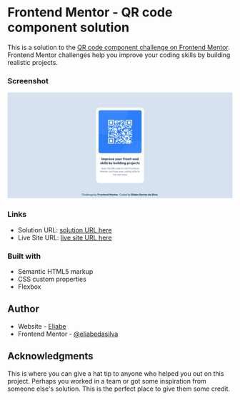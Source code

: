 # Frontend Mentor - QR code component solution

This is a solution to the [QR code component challenge on Frontend Mentor](https://www.frontendmentor.io/challenges/qr-code-component-iux_sIO_H). Frontend Mentor challenges help you improve your coding skills by building realistic projects. 

### Screenshot

![](./Screenshot.png)

### Links


- Solution URL: [solution URL here](https://github.com/eliabedasilva/projetos/tree/main/qr-code-component-main)
- Live Site URL: [live site URL here](https://eliabedasilva.github.io/projetos/qr-code-component-main/)


### Built with

- Semantic HTML5 markup
- CSS custom properties
- Flexbox


## Author

- Website - [Eliabe](https://github.com/eliabedasilva)
- Frontend Mentor - [@eliabedasilva](https://www.frontendmentor.io/profile/eliabedasilva)


## Acknowledgments

This is where you can give a hat tip to anyone who helped you out on this project. Perhaps you worked in a team or got some inspiration from someone else's solution. This is the perfect place to give them some credit.


